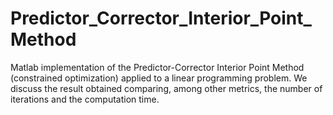 # Predictor_Corrector_Interior_Point_Method
Matlab implementation of the Predictor-Corrector Interior Point Method (constrained optimization) applied to a linear programming problem. We discuss the result obtained comparing, among other metrics, the number of iterations and the computation time.
